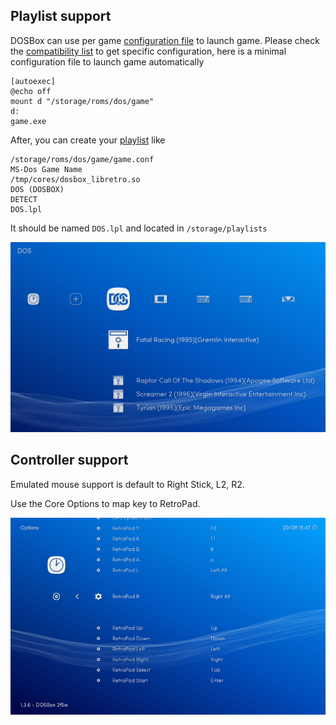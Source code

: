 ## Playlist support

DOSBox can use per game [configuration file](http://www.dosbox.com/wiki/Dosbox.conf#Sections) to launch game. Please check the [compatibility list](http://www.dosbox.com/comp_list.php?letter=a) to get specific configuration, here is a minimal configuration file to launch game automatically

    [autoexec]
    @echo off
    mount d "/storage/roms/dos/game"
    d:
    game.exe

After, you can create your [playlist](Playlists) like

    /storage/roms/dos/game/game.conf
    MS-Dos Game Name
    /tmp/cores/dosbox_libretro.so
    DOS (DOSBOX) 
    DETECT
    DOS.lpl

It should be named `DOS.lpl` and located in `/storage/playlists`

![DOSBox Playlist](images/dosbox-playlist.png)

## Controller support

Emulated mouse support is default to Right Stick, L2, R2.

Use the Core Options to map key to RetroPad.

![DOSBox RetroPad](images/dosbox-retropad.png)


